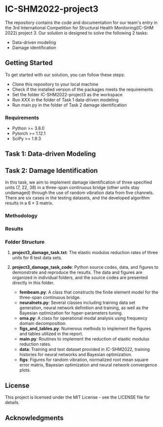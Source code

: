 # IC-SHM2022-project3

The repository contains the code and documentation for our team's entry in the 3rd International Competition for Structural Health Monitoring(IC-SHM 2022) project 3. Our solution is designed to solve the following 2 tasks:

- Data-driven modeling
- Damage identification

## Getting Started

To get started with our solution, you can follow these steps:

- Clone this repository to your local machine
- Check if the installed version of the packages meets the requirements
- Set the folder IC-SHM2022-project3 as the workspace
- Run XXX in the folder of Task 1 data-driven modeling
- Run main.py in the folder of Task 2 damage identification

### Requirements

- Python >= 3.8.0
- Pytorch >= 1.12.1
- SciPy >= 1.9.3

## Task 1: Data-driven Modeling

## Task 2: Damage Identification

In this task, we aim to implement damage identification of three specified units (7, 22, 38) in a three-span continuous bridge (other units stay undamaged) through the use of random vibration data from five channels. There are six cases in the testing datasets, and the developed algorithm results in a $6\times3$ matrix.

### Methodology

### Results

### Folder Structure

1. **project3_damage_task.txt**: The elastic modulus reduction rates of three units for 6 test data sets.
2. **project3_damage_task_code**: Python source codes, data, and figures to demonstrate and reproduce the results. The data and figures are organized in individual folders, and the source codes are presented directly in this folder.

   - **fembeam.py**: A class that constructs the finite element model for the three-span continuous bridge.
   - **neuralnets.py**: Several classes including training data set generation, neural network definition and training, as well as the Bayesian optimization for hyper-parameters tuning.
   - **oma.py**: A class for operational modal analysis using frequency domain decomposition.
   - **figs_and_tables.py**: Numerous methods to implement the figures and tables utilized in the report.
   - **main.py**: Routines to implement the reduction of elastic modulus reduction rates.
   - **data**: Training and test dataset provided in IC-SHM2022, training histories for neural networks and Bayesian optimization.
   - **figs**: Figures for random vibration, normalized root mean square error matrix, Bayesian optimization and neural network convergence plots.

## License

This project is licensed under the MIT License - see the LICENSE file for details.

## Acknowledgments
